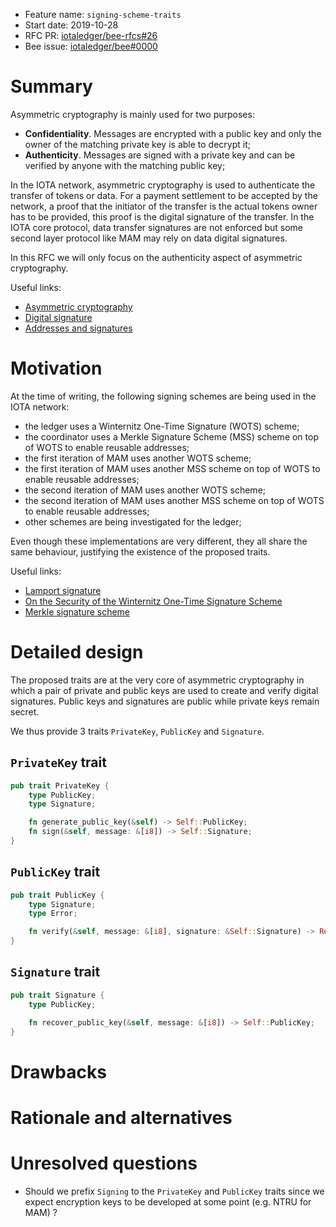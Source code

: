 + Feature name: `signing-scheme-traits`
+ Start date: 2019-10-28
+ RFC PR: [iotaledger/bee-rfcs#26](https://github.com/iotaledger/bee-rfcs/pull/26)
+ Bee issue: [iotaledger/bee#0000](https://github.com/iotaledger/bee/issues/0000)

# Summary

Asymmetric cryptography is mainly used for two purposes:

+ **Confidentiality**. Messages are encrypted with a public key and only the owner of the matching private key is able
  to decrypt it;
+ **Authenticity**. Messages are signed with a private key and can be verified by anyone with the matching public key;

In the IOTA network, asymmetric cryptography is used to authenticate the transfer of tokens or data. For a payment
settlement to be accepted by the network, a proof that the initiator of the transfer is the actual tokens owner has to
be provided, this proof is the digital signature of the transfer. In the IOTA core protocol, data transfer signatures
are not enforced but some second layer protocol like MAM may rely on data digital signatures.

In this RFC we will only focus on the authenticity aspect of asymmetric cryptography.

Useful links:

+ [Asymmetric cryptography](https://en.wikipedia.org/wiki/Public-key_cryptography)
+ [Digital signature](https://en.wikipedia.org/wiki/Digital_signature)
+ [Addresses and signatures](https://docs.iota.org/docs/dev-essentials/0.1/concepts/addresses-and-signatures)

# Motivation

At the time of writing, the following signing schemes are being used in the IOTA network:

+ the ledger uses a Winternitz One-Time Signature (WOTS) scheme;
+ the coordinator uses a Merkle Signature Scheme (MSS) scheme on top of WOTS to enable reusable addresses;
+ the first iteration of MAM uses another WOTS scheme;
+ the first iteration of MAM uses another MSS scheme on top of WOTS to enable reusable addresses;
+ the second iteration of MAM uses another WOTS scheme;
+ the second iteration of MAM uses another MSS scheme on top of WOTS to enable reusable addresses;
+ other schemes are being investigated for the ledger;

Even though these implementations are very different, they all share the same behaviour, justifying the existence of the
proposed traits.

Useful links:

+ [Lamport signature](https://en.wikipedia.org/wiki/Lamport_signature)
+ [On the Security of the Winternitz One-Time Signature Scheme](https://eprint.iacr.org/2011/191.pdf)
+ [Merkle signature scheme](https://en.wikipedia.org/wiki/Merkle_signature_scheme)

# Detailed design

The proposed traits are at the very core of asymmetric cryptography in which a pair of private and public keys are used
to create and verify digital signatures. Public keys and signatures are public while private keys remain secret.

We thus provide 3 traits `PrivateKey`, `PublicKey` and `Signature`.

## `PrivateKey` trait

<!-- TODO -->

```rust
pub trait PrivateKey {
    type PublicKey;
    type Signature;

    fn generate_public_key(&self) -> Self::PublicKey;
    fn sign(&self, message: &[i8]) -> Self::Signature;
}
```

## `PublicKey` trait

<!-- TODO -->

```rust
pub trait PublicKey {
    type Signature;
    type Error;

    fn verify(&self, message: &[i8], signature: &Self::Signature) -> Result<(), Self::Error>;
}
```

## `Signature` trait

<!-- TODO -->

```rust
pub trait Signature {
    type PublicKey;

    fn recover_public_key(&self, message: &[i8]) -> Self::PublicKey;
}
```

# Drawbacks

<!-- TODO -->

# Rationale and alternatives

<!-- TODO -->

# Unresolved questions

- Should we prefix `Signing` to the `PrivateKey` and `PublicKey` traits since we expect encryption keys to be developed
at some point (e.g. NTRU for MAM) ?
